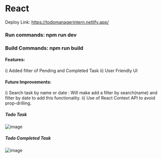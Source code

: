 # React

Deploy Link: https://todomanagerintern.netlify.app/

### Run commands: npm run dev

### Build Commands: npm run build

#### Features:
i) Added filter of Pending and Completed Task
ii) User Friendly UI

#### Future Improvements:
i) Search task by name or date : Will make add a filter by search(name) and filter by date to add this functionality.
ii) Use of React Context API to avoid prop-drilling.


##### Todo Task
![image](https://github.com/Gaurav098766/todomanager/assets/97042529/28c88772-2778-422b-8436-d24b7a17df14)

##### Todo Completed Task
![image](https://github.com/Gaurav098766/todomanager/assets/97042529/2515eb14-e895-4a57-8c7e-c861b5370028)


